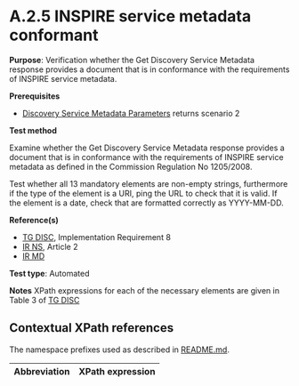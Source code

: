 # A.2.5 INSPIRE service metadata conformant

**Purpose**: Verification whether the Get Discovery Service Metadata response provides a document that is in conformance with the requirements of INSPIRE service metadata.

**Prerequisites**

* [Discovery Service Metadata Parameters](https://github.com/inspire-eu-validation/ats-discovery-service/blob/master/A.02.04.discovery.service.metadata.parameters.md) returns scenario 2

**Test method**

Examine whether the Get Discovery Service Metadata response provides a document that is in conformance with the requirements of INSPIRE service metadata as defined in the Commission Regulation No 1205/2008.

Test whether all 13 mandatory elements are non-empty strings, furthermore if the type of the element is a URI, ping the URL to check that it is valid. If the element is a date, check that are formatted correctly as YYYY-MM-DD.

**Reference(s)**

* [TG DISC](README.md#ref_TG_DISC), Implementation Requirement 8
* [IR NS](README.md#ref_IR_NS), Article 2
* [IR MD](README.md#ref_IR_MD)

**Test type**: Automated

**Notes**
XPath expressions for each of the necessary elements are given in Table 3 of [TG DISC](README.md#ref_TG_DISC)

## Contextual XPath references

The namespace prefixes used as described in [README.md](README.md#namespaces).

Abbreviation                                               |  XPath expression
---------------------------------------------------------- | -------------------------------------------------------------------------
